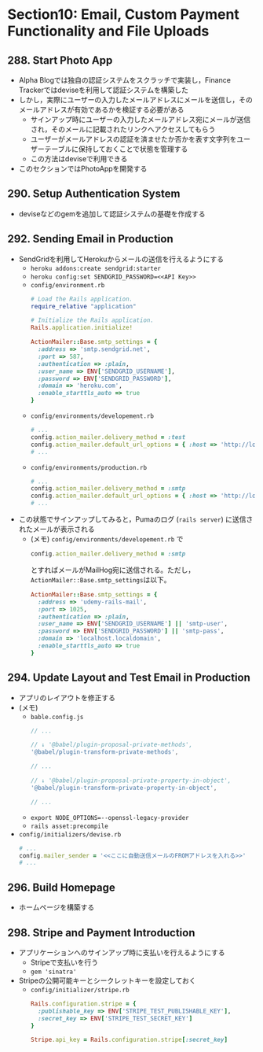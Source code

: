 # Section10: Email, Custom Payment Functionality and File Uploads

## 288. Start Photo App

- Alpha Blogでは独自の認証システムをスクラッチで実装し，Finance Trackerではdeviseを利用して認証システムを構築した
- しかし，実際にユーザーの入力したメールアドレスにメールを送信し，そのメールアドレスが有効であるかを検証する必要がある
  - サインアップ時にユーザーの入力したメールアドレス宛にメールが送信され，そのメールに記載されたリンクへアクセスしてもらう
  - ユーザーがメールアドレスの認証を済ませたか否かを表す文字列をユーザーテーブルに保持しておくことで状態を管理する
  - この方法はdeviseで利用できる
- このセクションではPhotoAppを開発する

## 290. Setup Authentication System

- deviseなどのgemを追加して認証システムの基礎を作成する

## 292. Sending Email in Production

- SendGridを利用してHerokuからメールの送信を行えるようにする
  - `heroku addons:create sendgrid:starter`
  - `heroku config:set SENDGRID_PASSWORD=<<API Key>>`
  - `config/environment.rb`
    ```ruby
    # Load the Rails application.
    require_relative "application"

    # Initialize the Rails application.
    Rails.application.initialize!

    ActionMailer::Base.smtp_settings = {
      :address => 'smtp.sendgrid.net',
      :port => 587,
      :authentication => :plain,
      :user_name => ENV['SENDGRID_USERNAME'],
      :password => ENV['SENDGRID_PASSWORD'],
      :domain => 'heroku.com',
      :enable_starttls_auto => true
    }
    ```
  - `config/environments/developement.rb`
    ```ruby
    # ...
    config.action_mailer.delivery_method = :test
    config.action_mailer.default_url_options = { :host => 'http://localhost:3000' }
    # ...
    ```
  - `config/environments/production.rb`
    ```ruby
    # ...
    config.action_mailer.delivery_method = :smtp
    config.action_mailer.default_url_options = { :host => 'http://localhost:3000' }
    # ...
    ```
- この状態でサインアップしてみると，Pumaのログ (`rails server`) に送信されたメールが表示される
  - (メモ) `config/environments/developement.rb` で
    ```ruby
    config.action_mailer.delivery_method = :smtp
    ```
    とすればメールがMailHog宛に送信される。ただし，`ActionMailer::Base.smtp_settings`は以下。
    ```ruby
    ActionMailer::Base.smtp_settings = {
      :address => 'udemy-rails-mail',
      :port => 1025,
      :authentication => :plain,
      :user_name => ENV['SENDGRID_USERNAME'] || 'smtp-user',
      :password => ENV['SENDGRID_PASSWORD'] || 'smtp-pass',
      :domain => 'localhost.localdomain',
      :enable_starttls_auto => true
    }
    ```

## 294. Update Layout and Test Email in Production

- アプリのレイアウトを修正する
- (メモ)
  - `bable.config.js`
    ```js
    // ...

    // ↓ '@babel/plugin-proposal-private-methods',
    '@babel/plugin-transform-private-methods',

    // ...

    // ↓ '@babel/plugin-proposal-private-property-in-object',
    '@babel/plugin-transform-private-property-in-object',

    // ...
    ```
  - `export NODE_OPTIONS=--openssl-legacy-provider`
  - `rails asset:precompile`
- `config/initializers/devise.rb`
  ```ruby
  # ...
  config.mailer_sender = '<<ここに自動送信メールのFROMアドレスを入れる>>'
  # ...
  ```

## 296. Build Homepage

- ホームページを構築する

## 298. Stripe and Payment Introduction

- アプリケーションへのサインアップ時に支払いを行えるようにする
  - Stripeで支払いを行う
  - `gem 'sinatra'`
- Stripeの公開可能キーとシークレットキーを設定しておく
  - `config/initializer/stripe.rb`
    ```ruby
    Rails.configuration.stripe = {
      :publishable_key => ENV['STRIPE_TEST_PUBLISHABLE_KEY'],
      :secret_key => ENV['STRIPE_TEST_SECRET_KEY']
    }

    Stripe.api_key = Rails.configuration.stripe[:secret_key]
    ```
